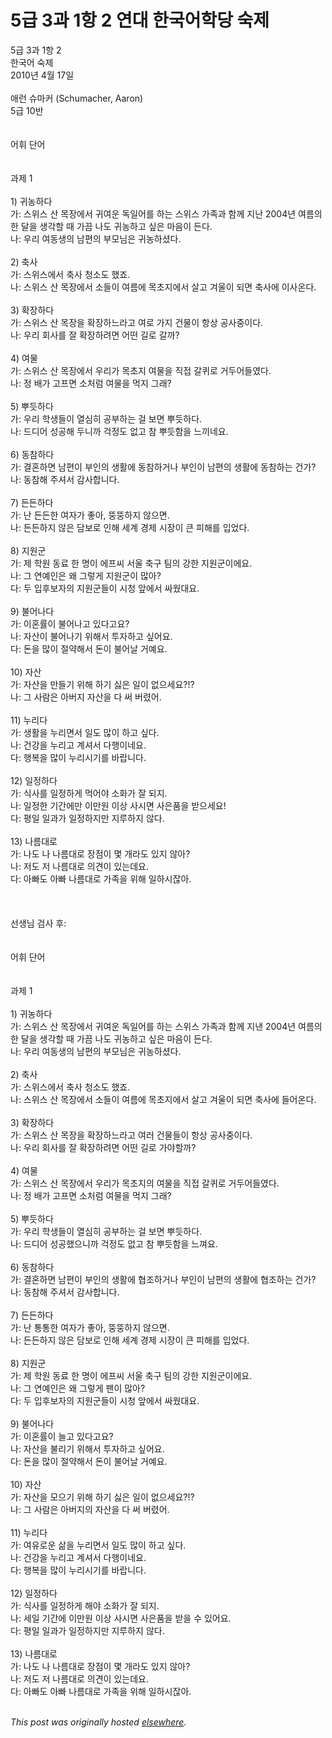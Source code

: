 # 5급 3과 1항 2 연대 한국어학당 숙제

<span class="Apple-style-span">5&#44553; 3&#44284; 1&#54637; 2<br>&#54620;&#44397;&#50612; &#49689;&#51228;<br>2010&#45380; 4&#50900; 17&#51068;<br><br>&#50528;&#47088; &#49800;&#47560;&#52964; (Schumacher, Aaron)<br>5&#44553; 10&#48152;<br><br><br>&#50612;&#55064; &#45800;&#50612;<br><br><br>&#44284;&#51228; 1<br><br>1) &#44480;&#45453;&#54616;&#45796;<br>&#44032;: &#49828;&#50948;&#49828; &#49328; &#47785;&#51109;&#50640;&#49436; &#44480;&#50668;&#50868; &#46021;&#51068;&#50612;&#47484; &#54616;&#45716; &#49828;&#50948;&#49828; &#44032;&#51313;&#44284; &#54632;&#44760; &#51648;&#45212; 2004&#45380; &#50668;&#47492;&#51032; &#54620; &#45804;&#51012; &#49373;&#44033;&#54624; &#46412; &#44032;&#45140; &#45208;&#46020; &#44480;&#45453;&#54616;&#44256; &#49910;&#51008; &#47560;&#51020;&#51060; &#46304;&#45796;.<br>&#45208;: &#50864;&#47532; &#50668;&#46041;&#49373;&#51032; &#45224;&#54200;&#51032; &#48512;&#47784;&#45784;&#51008; &#44480;&#45453;&#54616;&#49512;&#45796;.<br><br>2) &#52629;&#49324;<br>&#44032;: &#49828;&#50948;&#49828;&#50640;&#49436; &#52629;&#49324; &#52397;&#49548;&#46020; &#54664;&#51424;.<br>&#45208;: &#49828;&#50948;&#49828; &#49328; &#47785;&#51109;&#50640;&#49436; &#49548;&#46308;&#51060; &#50668;&#47492;&#50640; &#47785;&#52488;&#51648;&#50640;&#49436; &#49332;&#44256; &#44200;&#50872;&#51060; &#46104;&#47732; &#52629;&#49324;&#50640; &#51060;&#49324;&#50728;&#45796;.<br><br>3) &#54869;&#51109;&#54616;&#45796;<br>&#44032;: &#49828;&#50948;&#49828; &#49328; &#47785;&#51109;&#51012; &#54869;&#51109;&#54616;&#45712;&#46972;&#44256; &#50668;&#47196; &#44032;&#51648; &#44148;&#47932;&#51060; &#54637;&#49345; &#44277;&#49324;&#51473;&#51060;&#45796;.<br>&#45208;: &#50864;&#47532; &#54924;&#49324;&#47484; &#51096; &#54869;&#51109;&#54616;&#47140;&#47732; &#50612;&#46500; &#44600;&#47196; &#44040;&#44620;?<br><br>4) &#50668;&#47932;<br>&#44032;: &#49828;&#50948;&#49828; &#49328; &#47785;&#51109;&#50640;&#49436; &#50864;&#47532;&#44032; &#47785;&#52488;&#51648; &#50668;&#47932;&#51012; &#51649;&#51217; &#44040;&#53300;&#47196; &#44144;&#46160;&#50612;&#46308;&#50688;&#45796;.<br>&#45208;: &#51221; &#48176;&#44032; &#44256;&#54532;&#47732; &#49548;&#52376;&#47100; &#50668;&#47932;&#51012; &#47673;&#51648; &#44536;&#47000;?<br><br>5) &#49100;&#46319;&#54616;&#45796;<br>&#44032;: &#50864;&#47532; &#54617;&#49373;&#46308;&#51060; &#50676;&#49900;&#55176; &#44277;&#48512;&#54616;&#45716; &#44152; &#48372;&#47732; &#49100;&#46319;&#54616;&#45796;.<br>&#45208;: &#46300;&#46356;&#50612; &#49457;&#44277;&#54644; &#46160;&#45768;&#44620; &#44145;&#51221;&#46020; &#50630;&#44256; &#52280; &#49100;&#46319;&#54632;&#51012; &#45712;&#45180;&#45348;&#50836;.<br><br>6) &#46041;&#52280;&#54616;&#45796;<br>&#44032;: &#44208;&#54844;&#54616;&#47732; &#45224;&#54200;&#51060; &#48512;&#51064;&#51032; &#49373;&#54876;&#50640; &#46041;&#52280;&#54616;&#44144;&#45208; &#48512;&#51064;&#51060; &#45224;&#54200;&#51032; &#49373;&#54876;&#50640; &#46041;&#52280;&#54616;&#45716; &#44148;&#44032;?<br>&#45208;: &#46041;&#52280;&#54644; &#51452;&#49492;&#49436; &#44048;&#49324;&#54633;&#45768;&#45796;.<br><br>7) &#46304;&#46304;&#54616;&#45796;<br>&#44032;: &#45212; &#46304;&#46304;&#54620; &#50668;&#51088;&#44032; &#51339;&#50500;, &#46769;&#46769;&#54616;&#51648; &#50506;&#51004;&#47732;.<br>&#45208;: &#46304;&#46304;&#54616;&#51648; &#50506;&#51008; &#45812;&#48372;&#47196; &#51064;&#54644; &#49464;&#44228; &#44221;&#51228; &#49884;&#51109;&#51060; &#53360; &#54588;&#54644;&#47484; &#51077;&#50632;&#45796;.<br><br>8) &#51648;&#50896;&#44400;<br>&#44032;: &#51228; &#54617;&#50896; &#46041;&#47308; &#54620; &#47749;&#51060; &#50640;&#54532;&#50472; &#49436;&#50872; &#52629;&#44396; &#54016;&#51032; &#44053;&#54620; &#51648;&#50896;&#44400;&#51060;&#50640;&#50836;.<br>&#45208;: &#44536; &#50672;&#50696;&#51064;&#51008; &#50780; &#44536;&#47111;&#44172; &#51648;&#50896;&#44400;&#51060; &#47566;&#50500;?<br>&#45796;: &#46160; &#51077;&#54980;&#48372;&#51088;&#51032; &#51648;&#50896;&#44400;&#46308;&#51060; &#49884;&#52397; &#50526;&#50640;&#49436; &#49912;&#50912;&#45824;&#50836;.<br><br>9) &#48520;&#50612;&#45208;&#45796;<br>&#44032;: &#51060;&#54844;&#47456;&#51060; &#48520;&#50612;&#45208;&#44256; &#51080;&#45796;&#44256;&#50836;?<br>&#45208;: &#51088;&#49328;&#51060; &#48520;&#50612;&#45208;&#44592; &#50948;&#54644;&#49436; &#53804;&#51088;&#54616;&#44256; &#49910;&#50612;&#50836;.<br>&#45796;: &#46024;&#51012; &#47566;&#51060; &#51208;&#50557;&#54644;&#49436; &#46024;&#51060; &#48520;&#50612;&#45216; &#44144;&#50696;&#50836;.<br><br>10) &#51088;&#49328;<br>&#44032;: &#51088;&#49328;&#51012; &#47564;&#46308;&#44592; &#50948;&#54644; &#54616;&#44592; &#49899;&#51008; &#51068;&#51060; &#50630;&#51004;&#49464;&#50836;?!?<br>&#45208;: &#44536; &#49324;&#46988;&#51008; &#50500;&#48260;&#51648; &#51088;&#49328;&#51012; &#45796; &#50024; &#48260;&#47160;&#50612;.<br><br>11) &#45572;&#47532;&#45796;<br>&#44032;: &#49373;&#54876;&#51012; &#45572;&#47532;&#47732;&#49436; &#51068;&#46020; &#47566;&#51060; &#54616;&#44256; &#49910;&#45796;.<br>&#45208;: &#44148;&#44053;&#51012; &#45572;&#47532;&#44256; &#44228;&#49492;&#49436; &#45796;&#54665;&#51060;&#45348;&#50836;.<br>&#45796;: &#54665;&#48373;&#51012; &#47566;&#51060; &#45572;&#47532;&#49884;&#44592;&#47484; &#48148;&#46989;&#45768;&#45796;.<br><br>12) &#51068;&#51221;&#54616;&#45796;<br>&#44032;: &#49885;&#49324;&#47484; &#51068;&#51221;&#54616;&#44172; &#47673;&#50612;&#50556; &#49548;&#54868;&#44032; &#51096; &#46104;&#51648;.<br>&#45208;: &#51068;&#51221;&#54620; &#44592;&#44036;&#50640;&#47564; &#51060;&#47564;&#50896; &#51060;&#49345; &#49324;&#49884;&#47732; &#49324;&#51008;&#54408;&#51012; &#48155;&#51004;&#49464;&#50836;!<br>&#45796;: &#54217;&#51068; &#51068;&#44284;&#44032; &#51068;&#51221;&#54616;&#51648;&#47564; &#51648;&#47336;&#54616;&#51648; &#50506;&#45796;.<br><br>13) &#45208;&#47492;&#45824;&#47196;<br>&#44032;: &#45208;&#46020; &#45208; &#45208;&#47492;&#45824;&#47196; &#51109;&#51216;&#51060; &#47751; &#44060;&#46972;&#46020; &#51080;&#51648; &#50506;&#50500;?<br>&#45208;: &#51200;&#46020; &#51200; &#45208;&#47492;&#45824;&#47196; &#51032;&#44204;&#51060; &#51080;&#45716;&#45936;&#50836;.<br>&#45796;: &#50500;&#48736;&#46020; &#50500;&#48736; &#45208;&#47492;&#45824;&#47196; &#44032;&#51313;&#51012; &#50948;&#54644; &#51068;&#54616;&#49884;&#51094;&#50500;.<br><br><br><br>&#49440;&#49373;&#45784; &#44160;&#49324; &#54980;:<br><br><br>&#50612;&#55064; &#45800;&#50612;<br><br><br>&#44284;&#51228; 1<br><br>1) &#44480;&#45453;&#54616;&#45796;<br>&#44032;: &#49828;&#50948;&#49828; &#49328; &#47785;&#51109;&#50640;&#49436; &#44480;&#50668;&#50868; &#46021;&#51068;&#50612;&#47484; &#54616;&#45716; &#49828;&#50948;&#49828; &#44032;&#51313;&#44284; &#54632;&#44760; &#51648;&#45240; 2004&#45380; &#50668;&#47492;&#51032; &#54620; &#45804;&#51012; &#49373;&#44033;&#54624; &#46412; &#44032;&#45140; &#45208;&#46020; &#44480;&#45453;&#54616;&#44256; &#49910;&#51008; &#47560;&#51020;&#51060; &#46304;&#45796;.<br>&#45208;: &#50864;&#47532; &#50668;&#46041;&#49373;&#51032; &#45224;&#54200;&#51032; &#48512;&#47784;&#45784;&#51008; &#44480;&#45453;&#54616;&#49512;&#45796;.<br><br>2) &#52629;&#49324;<br>&#44032;: &#49828;&#50948;&#49828;&#50640;&#49436; &#52629;&#49324; &#52397;&#49548;&#46020; &#54664;&#51424;.<br>&#45208;: &#49828;&#50948;&#49828; &#49328; &#47785;&#51109;&#50640;&#49436; &#49548;&#46308;&#51060; &#50668;&#47492;&#50640; &#47785;&#52488;&#51648;&#50640;&#49436; &#49332;&#44256; &#44200;&#50872;&#51060; &#46104;&#47732; &#52629;&#49324;&#50640; &#46308;&#50612;&#50728;&#45796;.<br><br>3) &#54869;&#51109;&#54616;&#45796;<br>&#44032;: &#49828;&#50948;&#49828; &#49328; &#47785;&#51109;&#51012; &#54869;&#51109;&#54616;&#45712;&#46972;&#44256; &#50668;&#47084; &#44148;&#47932;&#46308;&#51060; &#54637;&#49345; &#44277;&#49324;&#51473;&#51060;&#45796;.<br>&#45208;: &#50864;&#47532; &#54924;&#49324;&#47484; &#51096; &#54869;&#51109;&#54616;&#47140;&#47732; &#50612;&#46500; &#44600;&#47196; &#44032;&#50556;&#54624;&#44620;?<br><br>4) &#50668;&#47932;<br>&#44032;: &#49828;&#50948;&#49828; &#49328; &#47785;&#51109;&#50640;&#49436; &#50864;&#47532;&#44032; &#47785;&#52488;&#51648;&#51032; &#50668;&#47932;&#51012; &#51649;&#51217; &#44040;&#53300;&#47196; &#44144;&#46160;&#50612;&#46308;&#50688;&#45796;.<br>&#45208;: &#51221; &#48176;&#44032; &#44256;&#54532;&#47732; &#49548;&#52376;&#47100; &#50668;&#47932;&#51012; &#47673;&#51648; &#44536;&#47000;?<br><br>5) &#49100;&#46319;&#54616;&#45796;<br>&#44032;: &#50864;&#47532; &#54617;&#49373;&#46308;&#51060; &#50676;&#49900;&#55176; &#44277;&#48512;&#54616;&#45716; &#44152; &#48372;&#47732; &#49100;&#46319;&#54616;&#45796;.<br>&#45208;: &#46300;&#46356;&#50612; &#49457;&#44277;&#54664;&#51004;&#45768;&#44620; &#44145;&#51221;&#46020; &#50630;&#44256; &#52280; &#49100;&#46319;&#54632;&#51012; &#45712;&#44788;&#50836;.<br><br>6) &#46041;&#52280;&#54616;&#45796;<br>&#44032;: &#44208;&#54844;&#54616;&#47732; &#45224;&#54200;&#51060; &#48512;&#51064;&#51032; &#49373;&#54876;&#50640; &#54801;&#51312;&#54616;&#44144;&#45208; &#48512;&#51064;&#51060; &#45224;&#54200;&#51032; &#49373;&#54876;&#50640; &#54801;&#51312;&#54616;&#45716; &#44148;&#44032;?<br>&#45208;: &#46041;&#52280;&#54644; &#51452;&#49492;&#49436; &#44048;&#49324;&#54633;&#45768;&#45796;.<br><br>7) &#46304;&#46304;&#54616;&#45796;<br>&#44032;: &#45212; &#53685;&#53685;&#54620; &#50668;&#51088;&#44032; &#51339;&#50500;, &#46769;&#46769;&#54616;&#51648; &#50506;&#51004;&#47732;.<br>&#45208;: &#46304;&#46304;&#54616;&#51648; &#50506;&#51008; &#45812;&#48372;&#47196; &#51064;&#54644; &#49464;&#44228; &#44221;&#51228; &#49884;&#51109;&#51060; &#53360; &#54588;&#54644;&#47484; &#51077;&#50632;&#45796;.<br><br>8) &#51648;&#50896;&#44400;<br>&#44032;: &#51228; &#54617;&#50896; &#46041;&#47308; &#54620; &#47749;&#51060; &#50640;&#54532;&#50472; &#49436;&#50872; &#52629;&#44396; &#54016;&#51032; &#44053;&#54620; &#51648;&#50896;&#44400;&#51060;&#50640;&#50836;.<br>&#45208;: &#44536; &#50672;&#50696;&#51064;&#51008; &#50780; &#44536;&#47111;&#44172; &#54060;&#51060; &#47566;&#50500;?<br>&#45796;: &#46160; &#51077;&#54980;&#48372;&#51088;&#51032; &#51648;&#50896;&#44400;&#46308;&#51060; &#49884;&#52397; &#50526;&#50640;&#49436; &#49912;&#50912;&#45824;&#50836;.<br><br>9) &#48520;&#50612;&#45208;&#45796;<br>&#44032;: &#51060;&#54844;&#47456;&#51060; &#45720;&#44256; &#51080;&#45796;&#44256;&#50836;?<br>&#45208;: &#51088;&#49328;&#51012; &#48520;&#47532;&#44592; &#50948;&#54644;&#49436; &#53804;&#51088;&#54616;&#44256; &#49910;&#50612;&#50836;.<br>&#45796;: &#46024;&#51012; &#47566;&#51060; &#51208;&#50557;&#54644;&#49436; &#46024;&#51060; &#48520;&#50612;&#45216; &#44144;&#50696;&#50836;.<br><br>10) &#51088;&#49328;<br>&#44032;: &#51088;&#49328;&#51012; &#47784;&#51004;&#44592; &#50948;&#54644; &#54616;&#44592; &#49899;&#51008; &#51068;&#51060; &#50630;&#51004;&#49464;&#50836;?!?<br>&#45208;: &#44536; &#49324;&#46988;&#51008; &#50500;&#48260;&#51648;&#51032; &#51088;&#49328;&#51012; &#45796; &#50024; &#48260;&#47160;&#50612;.<br><br>11) &#45572;&#47532;&#45796;<br>&#44032;: &#50668;&#50976;&#47196;&#50868; &#49334;&#51012; &#45572;&#47532;&#47732;&#49436; &#51068;&#46020; &#47566;&#51060; &#54616;&#44256; &#49910;&#45796;.<br>&#45208;: &#44148;&#44053;&#51012; &#45572;&#47532;&#44256; &#44228;&#49492;&#49436; &#45796;&#54665;&#51060;&#45348;&#50836;.<br>&#45796;: &#54665;&#48373;&#51012; &#47566;&#51060; &#45572;&#47532;&#49884;&#44592;&#47484; &#48148;&#46989;&#45768;&#45796;.<br><br>12) &#51068;&#51221;&#54616;&#45796;<br>&#44032;: &#49885;&#49324;&#47484; &#51068;&#51221;&#54616;&#44172; &#54644;&#50556; &#49548;&#54868;&#44032; &#51096; &#46104;&#51648;.<br>&#45208;: &#49464;&#51068; &#44592;&#44036;&#50640; &#51060;&#47564;&#50896; &#51060;&#49345; &#49324;&#49884;&#47732; &#49324;&#51008;&#54408;&#51012; &#48155;&#51012; &#49688; &#51080;&#50612;&#50836;.<br>&#45796;: &#54217;&#51068; &#51068;&#44284;&#44032; &#51068;&#51221;&#54616;&#51648;&#47564; &#51648;&#47336;&#54616;&#51648; &#50506;&#45796;.<br><br>13) &#45208;&#47492;&#45824;&#47196;<br>&#44032;: &#45208;&#46020; &#45208; &#45208;&#47492;&#45824;&#47196; &#51109;&#51216;&#51060; &#47751; &#44060;&#46972;&#46020; &#51080;&#51648; &#50506;&#50500;?<br>&#45208;: &#51200;&#46020; &#51200; &#45208;&#47492;&#45824;&#47196; &#51032;&#44204;&#51060; &#51080;&#45716;&#45936;&#50836;.<br>&#45796;: &#50500;&#48736;&#46020; &#50500;&#48736; &#45208;&#47492;&#45824;&#47196; &#44032;&#51313;&#51012; &#50948;&#54644; &#51068;&#54616;&#49884;&#51094;&#50500;.<br><br></span>


*This post was originally hosted [elsewhere](http://planspace.blogspot.com/2010/04/5-3-1-2.html).*
